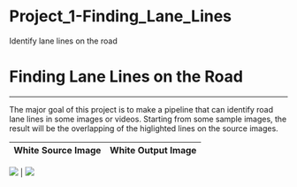 # Project_1-Finding_Lane_Lines
Identify lane lines on the road

# **Finding Lane Lines on the Road** 

---

The major goal of this project is to make a pipeline that can identify road lane lines in some images or videos.
Starting from some sample images, the result will be the overlapping of the higlighted lines on the source images.


White Source Image               | White Output Image
:-------------------------:|:-------------------------:

![](./image_output/white.gif) |  ![](./image_output/yellow.gif)
